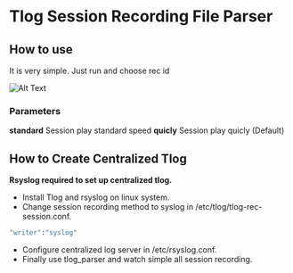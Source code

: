 # Tlog Session Recording File Parser

## How to use

It is very simple. Just run and choose rec id

![Alt Text](https://media.giphy.com/media/zDuqef1ijgtpZE0Ijs/giphy.gif)

### Parameters
**standard** 
  Session play standard speed
**quicly** 
  Session play quicly (Default)


## How to Create Centralized Tlog 

**Rsyslog required to set up centralized tlog.**

* Install Tlog and rsyslog on linux system.
* Change session recording method to syslog in  /etc/tlog/tlog-rec-session.conf.
```bash
"writer":"syslog"
```
* Configure centralized log server in /etc/rsyslog.conf.
* Finally use tlog_parser and watch simple all session recording.
